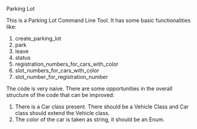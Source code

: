Parking Lot

This is a Parking Lot Command Line Tool. It has some basic functionalities like:
1. create_parking_lot <number of parking slots to be created>
2. park <car registration number> <car color>
3. leave <parking slot number>
4. status
5. registration_numbers_for_cars_with_color <color>
6. slot_numbers_for_cars_with_color <color>
7. slot_number_for_registration_number <car registration number>

The code is very naive. There are some opportunities in the overall structure of the code that can be improved:
1. There is a Car class present. There should be a Vehicle Class and Car class should extend the Vehicle class.
2. The color of the car is taken as string, it should be an Enum.